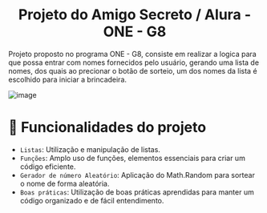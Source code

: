 <h1 align="center"> Projeto do Amigo Secreto / Alura - ONE - G8 </h1>
Projeto proposto no programa ONE - G8, consiste em realizar a logica para que possa entrar com nomes fornecidos pelo usuário, gerando uma lista de nomes, dos quais ao precionar o botão de sorteio, um dos nomes da lista é escolhido para iniciar a brincadeira.

![image](https://github.com/user-attachments/assets/61957a0e-2e46-4bc5-a150-bcbf2c728e35)

# :hammer: Funcionalidades do projeto

- `Listas`: Utilização e manipulação de listas.
- `Funções`: Amplo uso de funções, elementos essenciais para criar um código eficiente.
- `Gerador de número Aleatório`: Aplicação do Math.Random para sortear o nome de forma aleatória.
- `Boas práticas`: Utilização de boas práticas aprendidas para manter um código organizado e de fácil entendimento.
